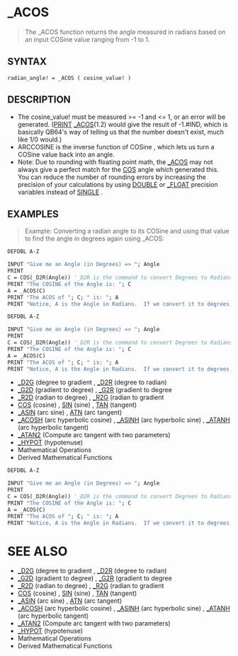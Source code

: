 # _ACOS
> The _ACOS function returns the angle measured in radians based on an input COSine value ranging from -1 to 1.

## SYNTAX
`radian_angle! = _ACOS ( cosine_value! )`

## DESCRIPTION
* The cosine_value! must be measured >= -1 and <= 1, or an error will be generated.  ([PRINT](PRINT.md) [_ACOS](_ACOS.md)(1.2) would give the result of -1.#IND, which is basically QB64's way of telling us that the number doesn't exist, much like 1/0 would.)
* ARCCOSINE is the inverse function of COSine , which lets us turn a COSine value back into an angle.
* Note: Due to rounding with floating point math, the [_ACOS](_ACOS.md) may not always give a perfect match for the [COS](COS.md) angle which generated this.  You can reduce the number of rounding errors by increasing the precision of your calculations by using [DOUBLE](DOUBLE.md) or [_FLOAT](_FLOAT.md) precision variables instead of [SINGLE](SINGLE.md) .


## EXAMPLES
> Example: Converting a radian angle to its COSine and using that value to find the angle in degrees again using _ACOS:

```vb
DEFDBL A-Z

INPUT "Give me an Angle (in Degrees) => "; Angle
PRINT
C = COS(_D2R(Angle)) '_D2R is the command to convert Degrees to Radians, which is what COS expects
PRINT "The COSINE of the Angle is: "; C
A = _ACOS(C)
PRINT "The ACOS of "; C; " is: "; A
PRINT "Notice, A is the Angle in Radians.  If we convert it to degrees, the value is "; _R2D(A)
```


```vb
DEFDBL A-Z

INPUT "Give me an Angle (in Degrees) => "; Angle
PRINT
C = COS(_D2R(Angle)) '_D2R is the command to convert Degrees to Radians, which is what COS expects
PRINT "The COSINE of the Angle is: "; C
A = _ACOS(C)
PRINT "The ACOS of "; C; " is: "; A
PRINT "Notice, A is the Angle in Radians.  If we convert it to degrees, the value is "; _R2D(A)
```

* [_D2G](_D2G.md) (degree to gradient , [_D2R](_D2R.md) (degree to radian)
* [_G2D](_G2D.md) (gradient to degree) , [_G2R](_G2R.md) (gradient to degree
* [_R2D](_R2D.md) (radian to degree) , [_R2G](_R2G.md) (radian to gradient
* [COS](COS.md) (cosine) , [SIN](SIN.md) (sine) , [TAN](TAN.md) (tangent)
* [_ASIN](_ASIN.md) (arc sine) , [ATN](ATN.md) (arc tangent)
* [_ACOSH](_ACOSH.md) (arc hyperbolic  cosine) , [_ASINH](_ASINH.md) (arc hyperbolic  sine) , [_ATANH](_ATANH.md) (arc hyperbolic  tangent)
* [_ATAN2](_ATAN2.md) (Compute arc tangent with two parameters)
* [_HYPOT](_HYPOT.md) (hypotenuse)
* Mathematical Operations
* Derived Mathematical Functions

```vb
DEFDBL A-Z

INPUT "Give me an Angle (in Degrees) => "; Angle
PRINT
C = COS(_D2R(Angle)) '_D2R is the command to convert Degrees to Radians, which is what COS expects
PRINT "The COSINE of the Angle is: "; C
A = _ACOS(C)
PRINT "The ACOS of "; C; " is: "; A
PRINT "Notice, A is the Angle in Radians.  If we convert it to degrees, the value is "; _R2D(A)
```



# SEE ALSO
* [_D2G](_D2G.md) (degree to gradient , [_D2R](_D2R.md) (degree to radian)
* [_G2D](_G2D.md) (gradient to degree) , [_G2R](_G2R.md) (gradient to degree
* [_R2D](_R2D.md) (radian to degree) , [_R2G](_R2G.md) (radian to gradient
* [COS](COS.md) (cosine) , [SIN](SIN.md) (sine) , [TAN](TAN.md) (tangent)
* [_ASIN](_ASIN.md) (arc sine) , [ATN](ATN.md) (arc tangent)
* [_ACOSH](_ACOSH.md) (arc hyperbolic  cosine) , [_ASINH](_ASINH.md) (arc hyperbolic  sine) , [_ATANH](_ATANH.md) (arc hyperbolic  tangent)
* [_ATAN2](_ATAN2.md) (Compute arc tangent with two parameters)
* [_HYPOT](_HYPOT.md) (hypotenuse)
* Mathematical Operations
* Derived Mathematical Functions

